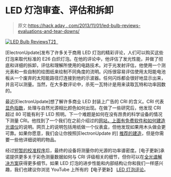 # LED 灯泡审查、评估和拆卸

> 原文:[https://hack aday . com/2013/11/01/led-bulb-reviews-evaluations-and-tear-downs/](https://hackaday.com/2013/11/01/led-bulb-reviews-evaluations-and-teardowns/)

[![LED Bulb Reviews](../Images/e251c5fdbb0d419beb83b3ea98cc8bf1.png)T2】](http://hackaday.com/wp-content/uploads/2013/10/led-bulb-reviews.jpg)

[ElectronUpdate]发布了许多关于商用 LED 灯泡的精彩评论，人们可以购买这些灯泡来取代标准的 E26 白炽灯泡。在他的评论中，他评估了发光性能，并做了彻底和详细的拆卸，评估和理解所使用的电路技术。对于光发射评估，他使用一个测光表和一些自制的绘图纸来绘制不同角度的流明。闪烁很容易评估使用太阳能电池板从一个废弃的太阳能路径灯连接到他的示波器。任何闪烁都会很好地显示出来，并且可以测量。当然，在大多数评论中，杀死一瓦特计是用来读取瓦特和功率因数的。

最近[ElectronUpdate]想了解许多商业 LED 封装上广告的 CRI 的含义。CRI 代表[显色指数](http://en.wikipedia.org/wiki/Color_rendering_index)，处理与自然光源相比颜色如何出现。在做了一些研究后，他发现 CRI 超过 80 可能有利于 LED 照明。下一个难题是如何在没有昂贵的科学设备的情况下测量 CRI。他找到了一个我们在之前介绍过的[网站，上面有免费软件和如何建造](http://hackaday.com/2012/08/27/turning-a-webcam-into-a-spectrometer/)[光谱仪](http://en.wikipedia.org/wiki/Spectrometer)的说明。网页上的说明包括用纸做一个仪表盒，但他发现如果用木头做会更可靠。如果你愿意，我们会让你按照[ElectronUpdate 的] [推荐的建造](http://electronupdate.blogspot.com/2013/10/spectrometer-for-led-bulb-testing.html)，但是你需要一些他详细说明的物品。

经过[短暂的校准程序](http://publiclab.org/wiki/spectral-workbench-usage)后，最终的设备将测量你的光源的功率谱密度。[电子更新]承诺提供更多关于彩色测量数据如何与 CRI 评级相关的细节，但你可以在[全光谱解决方案](http://www.fullspectrumsolutions.com/cri_explained.htm)获得更多细节。如果 LED 灯泡的进步性能和内部结构让你和我们一样感兴趣，我们也建议你浏览 YouTube 上所有的【电子更新】 [LED 灯泡评论](http://www.youtube.com/user/electronupdate/videos)。